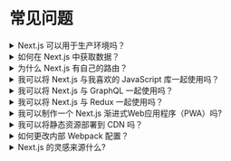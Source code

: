# 常见问题

<details>
  <summary>Next.js 可以用于生产环境吗？</summary>
  <p>当然可以！Next.js 被世界上许多顶级网站使用，查看
  <a href="https://nextjs.org/showcase">展示</a> 以获得更多信息。</p>
</details>

<details>
  <summary>如何在 Next.js 中获取数据？</summary>
  Next.js 根据你的使用方案提供了多种方法。你可以使用：
  <ul>
    <li>客户端渲染：在 React 组件内使用 <a href="/docs/basic-features/data-fetching/client-side#client-side-data-fetching-with-useeffect">useEffect</a> 或 <a href="/docs/basic-features/data-fetching/client-side#client-side-data-fetching-with-swr">SWR</a> 获取数据 </li>
    <li>使用 <a href="/docs/basic-features/data-fetching/get-server-side-props">getServerSideProps</a> 进行服务端渲染</li>
    <li>使用 <a href="/docs/basic-features/data-fetching/get-static-props">getStaticProps</a> 生成静态站点</li>
    <li>通过将 <a href="/docs/basic-features/data-fetching/incremental-static-regeneration">`revalidate`</a> 属性添加到 getStaticProps 来增量静态再生</li>
  </ul>
  要了解有关数据获取的更多信息，请访问我们的 <a href="/docs/basic-features/data-fetching/overview">数据获取文档</a>。
</details>

<details>
  <summary>为什么 Next.js 有自己的路由？</summary>
  Next.js 包含内置路由的原因如下：
  <ul>
    <li>基于文件系统的路由器，从而减少了配置</li>
    <li>支持浅层路由，允许您在不运行数据获取方法的情况下更改 URL</li>
    <li>路由始终是可延迟加载的</li>
  </ul>
    如果您要从 React Router 迁移, 查看 <a href="/docs/migrating/from-react-router">迁移文档</a>。
</details>

<details>
  <summary>我可以将 Next.js 与我喜欢的 JavaScript 库一起使用吗？</summary>
  <p>当然可以！在 <a href="https://github.com/vercel/next.js/tree/canary/examples">examples</a> 目录有很多示例。</p>
</details>

<details>
  <summary>我可以将 Next.js 与 GraphQL 一起使用吗？</summary>
  <p>当然可以！这里有 <a href="https://github.com/vercel/next.js/tree/canary/examples/with-apollo">Apollo</a> 和 <a href="https://github.com/vercel/next.js/tree/canary/examples/api-routes-graphql">GraphQL</a> 示例。</p>
</details>

<details>
  <summary>我可以将 Next.js 与 Redux 一起使用吗？</summary>
  <p>当然可以！这里有 <a href="https://github.com/vercel/next.js/tree/canary/examples/with-redux">Redux</a> 和 <a href="https://github.com/vercel/next.js/tree/canary/examples/with-redux-thunk">thunk</a> 示例。</p>
</details>

<details>
  <summary>我可以制作一个 Next.js 渐进式Web应用程序（PWA）吗?</summary>
   <p>当然可以! 这里有 <a href="https://github.com/vercel/next.js/tree/canary/examples/progressive-web-app">PWA</a> 示例。</p>
</details>

<details>
  <summary>我可以将静态资源部署到 CDN 吗？</summary>
  <p>当然可以！当你部署 Next.js 应用到 Vercel，将自动检测你的静态资源并由边缘网络提供服务。如果你自己托管 Next.js，你可以在<a href="/docs/api-reference/next-config-js/cdn-support-with-asset-prefix">这里</a>学习如何手动配置资源前缀。</p>
</details>

<details>
  <summary>如何更改内部 Webpack 配置？</summary>
  <p>在大多数情况下，不需要手动配置 Webpack，因为 Next.js 会自动配置 Webpack。对于需要更多设置的高级情况，请查看 <a href="/docs/api-reference/next-config-js/custom-webpack-config">自定义 Webpack</a> 文档。</p>
</details>

<details>
  <summary>Next.js 的灵感来源什么?</summary>

  <p>我们设定要实现的许多目标都是 Guillermo Rauch 在 <a href="https://rauchg.com/2014/7-principles-of-rich-web-applications">“丰富的网络应用的7项原则（7 Principles of Rich Web Applications）”</a> 中列出的目标。</p>

  <p>PHP 的易用性是一个很大的灵感。我们认为 Next.js 是许多场景的合适替代品，否则您将使用 PHP 输出 HTML。</p>

  <p>与 PHP 不同的是，得益于 ES6 模块系统，每个页面导出一个组件或函数，可以轻松导入以进行延迟评估或测试。</p>

  <p>当我们在研究服务器端渲染 React 并且不涉及大量繁琐步骤的技术时，我们借助了 <a href="https://github.com/facebookarchive/react-page">react-page</a>（由React 的创建者 Jordan Walke 创建的一个类似 Next.js 的已弃用项目）的一些实现方法。</p>

</details>

